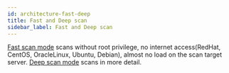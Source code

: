 ```yaml
---
id: architecture-fast-deep
title: Fast and Deep scan
sidebar_label: Fast and Deep scan
---
```


[Fast scan mode](architecture-fast-scan.md) scans without root privilege, no internet access(RedHat, CentOS, OracleLinux, Ubuntu, Debian), almost no load on the scan target server. [Deep scan mode](architecture-fast-scan.md) scans in more detail.

